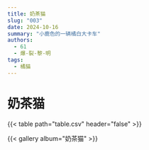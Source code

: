 ```yaml
---
title: 奶茶猫
slug: "003"
date: 2024-10-16
summary: "小鹿色的一辆橘白大卡车"
authors:
  - 61
  - 爆-裂-黎-明
tags:
  - 橘猫
---
```


# 奶茶猫

{{< table path="table.csv" header="false" >}}

{{< gallery album="奶茶猫" >}}
